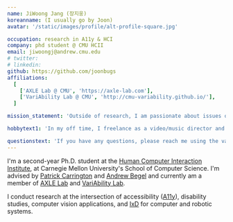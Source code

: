 ```yaml
---
name: JiWoong Jang (장지웅)
koreanname: (I usually go by Joon)
avatar: '/static/images/profile/alt-profile-square.jpg'

occupation: research in A11y & HCI
company: phd student @ CMU HCII
email: jiwoongj@andrew.cmu.edu
# twitter:
# linkedin:
github: https://github.com/joonbugs
affiliations:
  [
    ['AXLE Lab @ CMU', 'https://axle-lab.com'],
    ['VariAbility Lab @ CMU', 'http://cmu-variability.github.io/'],
  ]

mission_statement: 'Outside of research, I am passionate about issues of equitable access for persons with disabilities, particularly with education. If you identify as a person with a disability and are thinking about issues of academic access or starting research, please reach out!'

hobbytext1: 'In my off time, I freelance as a video/music director and producer and play a mix of drums and piano.'

questionstext: 'If you have any questions, please reach me using the various links around the page/site. (If you notice that this website is inaccessible, please do ping! TIA~)'
---
```


I'm a second-year Ph.D. student at the [Human Computer Interaction Institute](https://hcii.cmu.edu), at Carnegie Mellon University's School of Computer Science. I'm advised by [Patrick Carrington](https://patrickcarrington.com) and [Andrew Begel](https://andrewbegel.com) and currently am a member of [AXLE Lab](https://axle-lab.com) and [VariAbility Lab](https://cmu-variability.github.io/).

I conduct research at the intersection of accessibility ([A11y](https://www.a11yproject.com)), disability studies, computer vision applications, and [IxD](https://en.wikipedia.org/wiki/Interaction_design) for computer and robotic systems.
